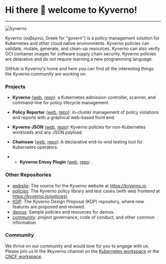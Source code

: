 # Hi there 👋 welcome to Kyverno! 
---

![kyverno](/kyverno-horizontal-color-small.png)

Kyverno (κυβερνώ, Greek for "govern") is a policy management solution for Kubernetes and other cloud native environments. Kyverno policies can validate, mutate, generate, and clean-up resources. Kyverno can also verify OCI container images for software supply chain security. Kyverno policies are delarative and do not require learning a new programming language.

GitHub is Kyverno's home and here you can find all the interesting things the Kyverno community are working on.

### Projects

* **Kyverno** ([web](https://kyverno.io/), [repo](https://github.com/kyverno/kyverno)): a Kubernetes admission controller, scanner, and command-line for policy lifecycle management.

* **Policy Reporter** ([web](https://kyverno.github.io/policy-reporter/), [repo](https://github.com/kyverno/policy-reporter)): in-cluster management of policy violations and reports with a graphical web-based front end.

* **Kyverno JSON** ([web](https://kyverno.github.io/kyverno-json/latest/), [repo](https://github.com/kyverno/kyverno-json)): Kyverno policies for non-Kubernetes workloads and any JSON payload.

* **Chainsaw** ([web](https://kyverno.github.io/chainsaw/latest/), [repo](https://github.com/kyverno/chainsaw)): A declarative end-to-end testing tool for Kubernetes operators.

* * **Kyverno Envoy Plugin** ([web](https://kyverno.github.io/kyverno-envoy-plugin/latest/), [repo](https://github.com/kyverno/kyverno-envoy-plugin): .


### Other Repositories

* [website](https://github.com/kyverno/website): The source for the Kyverno website at https://kyverno.io.
* [policies](https://github.com/kyverno/policies): The Kyverno policy library and test cases (with web frontend at https://kyverno.io/policies).
* [KDP](https://github.com/kyverno/KDP): The Kyverno Design Proposal (KDP) repository, where new features are proposed and reviwed.
* [demos](https://github.com/kyverno/demos): Sample policies and resources for demos.
* [community](https://github.com/kyverno/community): project governance, code of conduct, and other common information.

### Community

We thrive on our community and would love for you to engage with us. Please join us in the #kyverno channel on the [Kubernetes workspace](https://kubernetes.slack.com) or the [CNCF workspace](https://cloud-native.slack.com).

